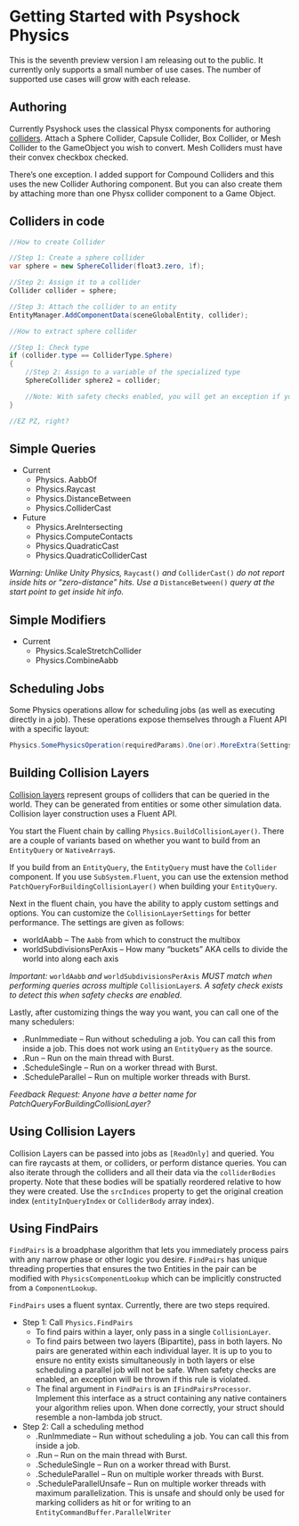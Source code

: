 # Getting Started with Psyshock Physics

This is the seventh preview version I am releasing out to the public. It
currently only supports a small number of use cases. The number of supported use
cases will grow with each release.

## Authoring

Currently Psyshock uses the classical Physx components for authoring
[colliders](Colliders.md). Attach a Sphere Collider, Capsule Collider, Box
Collider, or Mesh Collider to the GameObject you wish to convert. Mesh Colliders
must have their convex checkbox checked.

There’s one exception. I added support for Compound Colliders and this uses the
new Collider Authoring component. But you can also create them by attaching more
than one Physx collider component to a Game Object.

## Colliders in code

```csharp
//How to create Collider

//Step 1: Create a sphere collider
var sphere = new SphereCollider(float3.zero, 1f);

//Step 2: Assign it to a collider
Collider collider = sphere;

//Step 3: Attach the collider to an entity
EntityManager.AddComponentData(sceneGlobalEntity, collider);

//How to extract sphere collider

//Step 1: Check type
if (collider.type == ColliderType.Sphere)
{
    //Step 2: Assign to a variable of the specialized type
    SphereCollider sphere2 = collider;

    //Note: With safety checks enabled, you will get an exception if you cast to the wrong type.
}

//EZ PZ, right?
```

## Simple Queries

-   Current
    -   Physics. AabbOf
    -   Physics.Raycast
    -   Physics.DistanceBetween
    -   Physics.ColliderCast
-   Future
    -   Physics.AreIntersecting
    -   Physics.ComputeContacts
    -   Physics.QuadraticCast
    -   Physics.QuadraticColliderCast

*Warning: Unlike Unity Physics,* `Raycast()` *and* `ColliderCast()` *do not
report inside hits or “zero-distance” hits. Use a* `DistanceBetween()` *query at
the start point to get inside hit info.*

## Simple Modifiers

-   Current
    -   Physics.ScaleStretchCollider
    -   Physics.CombineAabb

## Scheduling Jobs

Some Physics operations allow for scheduling jobs (as well as executing directly
in a job). These operations expose themselves through a Fluent API with a
specific layout:

```csharp
Physics.SomePhysicsOperation(requiredParams).One(or).MoreExtra(Settings).Scheduler();
```

## Building Collision Layers

[Collision layers](Collision%20Layers.md) represent groups of colliders that can
be queried in the world. They can be generated from entities or some other
simulation data. Collision layer construction uses a Fluent API.

You start the Fluent chain by calling `Physics.BuildCollisionLayer()`. There are
a couple of variants based on whether you want to build from an `EntityQuery` or
`NativeArray`s.

If you build from an `EntityQuery`, the `EntityQuery` must have the `Collider`
component. If you use `SubSystem.Fluent`, you can use the extension method
`PatchQueryForBuildingCollisionLayer()` when building your `EntityQuery`.

Next in the fluent chain, you have the ability to apply custom settings and
options. You can customize the `CollisionLayerSettings` for better performance.
The settings are given as follows:

-   worldAabb – The `Aabb` from which to construct the multibox
-   worldSubdivisionsPerAxis – How many “buckets” AKA cells to divide the world
    into along each axis

*Important:* `worldAabb` *and* `worldSubdivisionsPerAxis` *MUST match when
performing queries across multiple* `CollisionLayer`*s. A safety check exists to
detect this when safety checks are enabled.*

Lastly, after customizing things the way you want, you can call one of the many
schedulers:

-   .RunImmediate – Run without scheduling a job. You can call this from inside
    a job. This does not work using an `EntityQuery` as the source.
-   .Run – Run on the main thread with Burst.
-   .ScheduleSingle – Run on a worker thread with Burst.
-   .ScheduleParallel – Run on multiple worker threads with Burst.

*Feedback Request: Anyone have a better name for
PatchQueryForBuildingCollisionLayer?*

## Using Collision Layers

Collision Layers can be passed into jobs as `[ReadOnly]` and queried. You can
fire raycasts at them, or colliders, or perform distance queries. You can also
iterate through the colliders and all their data via the `colliderBodies`
property. Note that these bodies will be spatially reordered relative to how
they were created. Use the `srcIndices` property to get the original creation
index (`entityInQueryIndex` or `ColliderBody` array index).

## Using FindPairs

`FindPairs` is a broadphase algorithm that lets you immediately process pairs
with any narrow phase or other logic you desire. `FindPairs` has unique
threading properties that ensures the two Entities in the pair can be modified
with `PhysicsComponentLookup` which can be implicitly constructed from a
`ComponentLookup`.

`FindPairs` uses a fluent syntax. Currently, there are two steps required.

-   Step 1: Call `Physics.FindPairs`
    -   To find pairs within a layer, only pass in a single `CollisionLayer`.
    -   To find pairs between two layers (Bipartite), pass in both layers. No
        pairs are generated within each individual layer. It is up to you to
        ensure no entity exists simultaneously in both layers or else scheduling
        a parallel job will not be safe. When safety checks are enabled, an
        exception will be thrown if this rule is violated.
    -   The final argument in `FindPairs` is an `IFindPairsProcessor`. Implement
        this interface as a struct containing any native containers your
        algorithm relies upon. When done correctly, your struct should resemble
        a non-lambda job struct.
-   Step 2: Call a scheduling method
    -   .RunImmediate – Run without scheduling a job. You can call this from
        inside a job.
    -   .Run – Run on the main thread with Burst.
    -   .ScheduleSingle – Run on a worker thread with Burst.
    -   .ScheduleParallel – Run on multiple worker threads with Burst.
    -   .ScheduleParallelUnsafe – Run on multiple worker threads with maximum
        parallelization. This is unsafe and should only be used for marking
        colliders as hit or for writing to an
        `EntityCommandBuffer.ParallelWriter`
